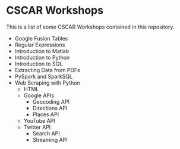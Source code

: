 # CSCAR Workshops
This is a list of some CSCAR Workshops contained in this repository.
- Google Fusion Tables
- Regular Expressions
- Introduction to Matlab
- Introduction to Python
- Introduction to SQL
- Extracting Data from PDFs
- PySpark and SparkSQL
- Web Scraping with Python
  - HTML
  - Google APIs
    - Geocoding API
    - Directions API
    - Places API    
  - YouTube API
  - Twitter API
    - Search API
    - Streaming API
